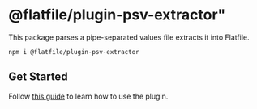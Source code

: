 # @flatfile/plugin-psv-extractor"

This package parses a pipe-separated values file extracts it into Flatfile.

`npm i @flatfile/plugin-psv-extractor`

## Get Started

Follow [this guide](https://flatfile.com/docs/plugins/extractors/psv-extractor) to learn how to use the plugin.